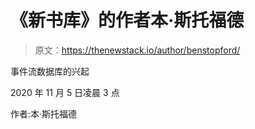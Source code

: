 # 《新书库》的作者本·斯托福德

> 原文：<https://thenewstack.io/author/benstopford/>

事件流数据库的兴起

2020 年 11 月 5 日凌晨 3 点

作者:本·斯托福德